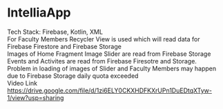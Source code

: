 # IntelliaApp
Tech Stack: Firebase, Kotlin, XML <br />
For Faculty Members Recycler View is used which will read data for Firebase Firestore and Firebase Storage <br />
Images of Home Fragment Image Slider are read from Firebase Storage <br />
Events and Activites are read from Firebase Firesotre and Storage. <br />
Problem in loading of images of Slider and Faculty Members may happen due to Firebase Storage daily quota exceeded <br />
Video Link <br />
https://drive.google.com/file/d/1zi6ELY0CKXHDFKXrUPn1DuEDtqXTyw-1/view?usp=sharing
